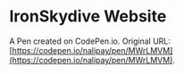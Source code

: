 # IronSkydive Website

A Pen created on CodePen.io. Original URL: [https://codepen.io/nalipay/pen/MWrLMVM](https://codepen.io/nalipay/pen/MWrLMVM).

